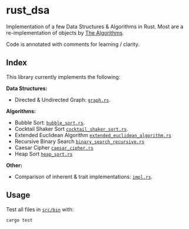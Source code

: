 # rust_dsa

Implementation of a few Data Structures & Algorithms in Rust. Most are a re-implementation of objects by [The Algorithms](https://github.com/TheAlgorithms/Rust).

Code is annotated with comments for learning / clarity.

## Index

This library currently implements the following:

**Data Structures:**

* Directed & Undirected Graph: [`graph.rs`](https://github.com/hamishgibbs/rust_dsa/blob/main/src/bin/graph.rs).  

**Algorithms:**

* Bubble Sort: [`bubble_sort.rs`](https://github.com/hamishgibbs/rust_dsa/blob/main/src/bin/bubble_sort.rs).  
* Cocktail Shaker Sort [`cocktail_shaker_sort.rs`](https://github.com/hamishgibbs/rust_dsa/blob/main/src/bin/cocktail_shaker_sort.rs).  
* Extended Euclidean Algorithm [`extended_euclidean_algorithm.rs`](https://github.com/hamishgibbs/rust_dsa/blob/main/src/bin/extended_euclidean_algorithm.rs)
* Recursive Binary Search [`binary_search_recursive.rs`](https://github.com/hamishgibbs/rust_dsa/blob/main/src/bin/binary_search_recursive.rs)
* Caesar Cipher [`caesar_cipher.rs`](https://github.com/hamishgibbs/rust_dsa/blob/main/src/bin/caesar_cipher.rs)
* Heap Sort [`heap_sort.rs`](https://github.com/hamishgibbs/rust_dsa/blob/main/src/bin/heap_sort.rs)

**Other:**

* Comparison of inherent & trait implementations: [`impl.rs`](https://github.com/hamishgibbs/rust_dsa/blob/main/src/bin/impl.rs).  

## Usage

Test all files in [`src/bin`](https://github.com/hamishgibbs/rust_dsa/tree/main/src/bin) with:

```{shell}
cargo test
```
